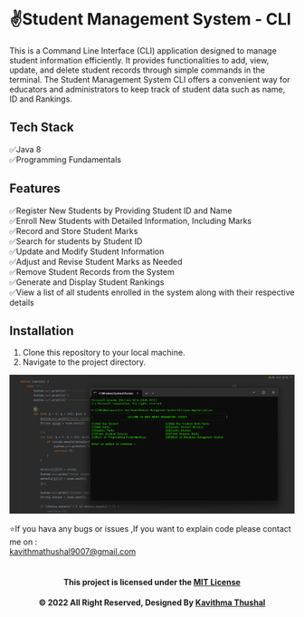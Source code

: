 # ✌️Student Management System - CLI

This is a Command Line Interface (CLI) application designed to manage student information efficiently. It provides
functionalities to add, view, update, and delete student records through simple commands in the terminal. The Student
Management System CLI offers a convenient way for educators and administrators to keep track of student data such as
name, ID and Rankings.

## Tech Stack

✅Java 8</br>
✅Programming Fundamentals</br>

## Features

✅Register New Students by Providing Student ID and Name</br>
✅Enroll New Students with Detailed Information, Including Marks</br>
✅Record and Store Student Marks</br>
✅Search for students by Student ID</br>
✅Update and Modify Student Information</br>
✅Adjust and Revise Student Marks as Needed</br>
✅Remove Student Records from the System</br>
✅Generate and Display Student Rankings</br>
✅View a list of all students enrolled in the system along with their respective details</br>

## Installation

1. Clone this repository to your local machine.
2. Navigate to the project directory.

<img src="ss/img.png">

⭐️If you hava any bugs or issues ,If you want to explain code please contact me on :<br/>
[kavithmathushal9007@gmail.com](https://www.kavithmathushal9007@gmail.com)<br/><br/>

<div align="center">

#### This project is licensed under the [MIT License](LICENSE)

#### © 2022 All Right Reserved, Designed By [Kavithma Thushal](https://github.com/Thushal2001)

</div>